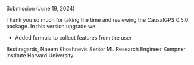 Submission (June 19, 2024)

Thank you so much for taking the time and reviewing the CausalGPS 0.5.0 package. In this version upgrade we:

- Added formula to collect features from the user

Best regards, 
Naeem Khoshnevis
Senior ML Research Engineer 
Kempner Institute 
Harvard University
